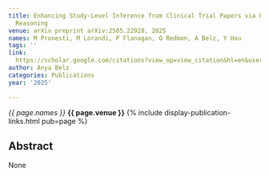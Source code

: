 ```yaml
---
title: Enhancing Study-Level Inference from Clinical Trial Papers via RL-based Numeric
  Reasoning
venue: arXiv preprint arXiv:2505.22928, 2025
names: M Pronesti, M Lorandi, P Flanagan, O Redmon, A Belz, Y Hou
tags: ''
link: 
  https://scholar.google.com/citations?view_op=view_citation&hl=en&user=trwwiW4AAAAJ&pagesize=100&sortby=pubdate&citation_for_view=trwwiW4AAAAJ:q3CdL3IzO_QC
author: Anya Belz
categories: Publications
year: '2025'

---
```


*{{ page.names }}*
**{{ page.venue }}**
{% include display-publication-links.html pub=page %}
## Abstract

None